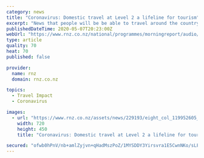 ```yaml
---
category: news
title: "Coronavirus: Domestic travel at Level 2 a lifeline for tourism"
excerpt: "News that people will be be able to travel around the country under Alert Level 2 is a huge boost for the tourism industry. Cabinet will decide on Monday if and when Alert Level 3 will end, but in the meantime details of what that would look like have been released."
publishedDateTime: 2020-05-07T20:23:00Z
webUrl: "https://www.rnz.co.nz/national/programmes/morningreport/audio/2018745649/coronavirus-domestic-travel-at-level-2-a-lifeline-for-tourism"
type: article
quality: 70
heat: 70
published: false

provider:
  name: rnz
  domain: rnz.co.nz

topics:
  - Travel Impact
  - Coronavirus

images:
  - url: "https://www.rnz.co.nz/assets/news/229193/eight_col_119952605_l.jpg?1587962988"
    width: 720
    height: 450
    title: "Coronavirus: Domestic travel at Level 2 a lifeline for tourism"

secured: "ofwb0hPnV/nb+amlZyjvn+qHadMszPoZ/1MYSDDY3Yirsvra1E5CwnNKo/sLFgyVXKSU/7d5mL5aglgXk1M4ld/TIPU+yBubs3hNS6sTrWGzzak9aM6suhF8NpyIMdXx7h3jfSzuFhGDGp9NSIb/HhcY7ZBZt7/xMZNeZ8QZIj1spQZrv1zociES3dFwk1eZDtEXY6TfwoYTfV+To+eWGeZg1pUa8v8niesiUWGQahUyBz09NXdVgWU/oQ8oLPjNP2cMjKmTK4EHmMejp2Zw5qzqCbi9KwQkSagtiP+/dEHZ2wLpSfH5asnDKtvT0RVT;4r8EPWnlZCmse/H8zfTXIw=="
---
```


